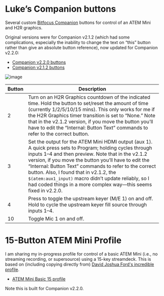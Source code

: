 # Luke’s Companion buttons
Several custom [Bitfocus Companion](https://bitfocus.io/companion) buttons for control of an ATEM Mini and H2R graphics.

Original versions were for Companion v2.1.2 (which had some complications, especially the inability to change the text on “this” button rather than give an absolute button reference), now updated for Companion v2.2.0:
* [Companion v2.2.0 buttons](https://github.com/lukestein/companion_buttons/blob/main/companion_buttons_v220.companionconfig)
* [Companion v2.1.2 buttons](https://github.com/lukestein/companion_buttons/blob/main/companion_buttons_v212.companionconfig)

![image](https://user-images.githubusercontent.com/44452336/111806955-e0109b00-88a8-11eb-8df3-85653604fd31.png)

| Button   | Description |
| -------- | ----------- |
| 2      | Turn on an H2R Graphics countdown of the indicated time. Hold the button to set/reset the amount of time (currently 1/2/5/10/15 mins). This only works for me if the H2R Graphics timer transition is set to “None.” Note that in the v2.1.2 version, if you move the button you’ll have to edit the “Internal: Button Text” commands to refer to the correct button. |
| 3      | Set the output for the ATEM Mini HDMI output (aux 1). A quick press sets to Program; holding cycles through inputs 1–4 and then preview. Note that in the v2.1.2 version, if you move the button you’ll have to edit the “Internal: Button Text” commands to refer to the correct button. Also, I found that in v2.1.2, the `$(atem:aux1_input)` macro didn’t update reliably, so I had coded things in a more complex way—this seems fixed in v2.2.0. |
| 4      | Press to toggle the upstream keyer (M/E 1) on and off. Hold to cycle the upstream keyer fill source through inputs 1–4. |
| 10     | Toggle Mic 1 on and off. |


# 15-Button ATEM Mini Profile

I am sharing my in-progress profile for control of a basic ATEM Mini (i.e., no streaming recording, or supersource) using a 15-key streamdeck. This is based on (including copying directly from) [David Joshua Ford's incredible profile](https://davidjoshuaford.com/production/companion/).
* [ATEM Mini Basic 15 profile](https://github.com/lukestein/companion_buttons/blob/main/lukestein_atemminibasic15.companionconfig)

Note this is built for Companion v2.2.0.
